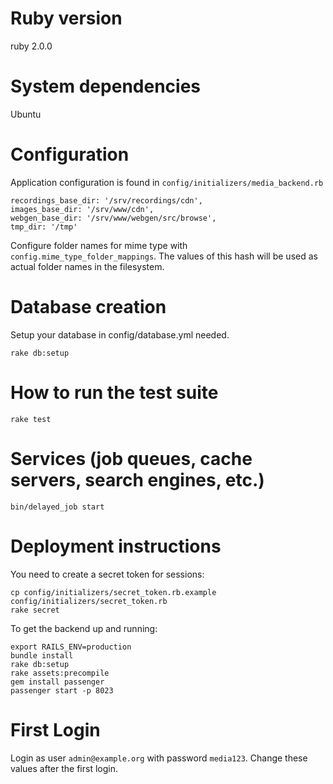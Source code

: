 # Ruby version

ruby 2.0.0

# System dependencies

Ubuntu

# Configuration

Application configuration is found in `config/initializers/media_backend.rb`

    recordings_base_dir: '/srv/recordings/cdn',
    images_base_dir: '/srv/www/cdn',
    webgen_base_dir: '/srv/www/webgen/src/browse',
    tmp_dir: '/tmp'

Configure folder names for mime type with `config.mime_type_folder_mappings`. The values of this hash will be used as actual folder names in the filesystem.

# Database creation

Setup your database in config/database.yml needed.    

    rake db:setup

# How to run the test suite

    rake test

# Services (job queues, cache servers, search engines, etc.)

    bin/delayed_job start

# Deployment instructions

You need to create a secret token for sessions:

    cp config/initializers/secret_token.rb.example config/initializers/secret_token.rb
    rake secret

To get the backend up and running:

    export RAILS_ENV=production 
    bundle install
    rake db:setup
    rake assets:precompile
    gem install passenger
    passenger start -p 8023

# First Login

Login as user `admin@example.org` with password `media123`. Change these values after the first login.


